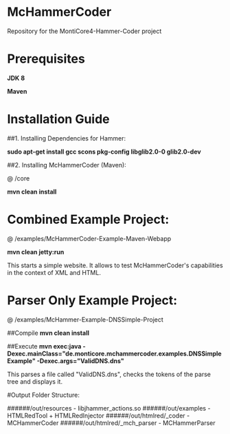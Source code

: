 # McHammerCoder
Repository for the MontiCore4-Hammer-Coder project

# Prerequisites

**JDK 8**
 
**Maven**

# Installation Guide

##1. Installing Dependencies for Hammer:

**sudo apt-get install gcc scons pkg-config libglib2.0-0 glib2.0-dev**

##2. Installing McHammerCoder (Maven):

@ /core

**mvn clean install**

# Combined Example Project:

@ /examples/McHammerCoder-Example-Maven-Webapp

**mvn clean jetty:run**

This starts a simple website. It allows to test McHammerCoder's capabilities in the context of XML and HTML.

# Parser Only Example Project:

@ /examples/McHammer-Example-DNSSimple-Project

##Compile
**mvn clean install**

##Execute
**mvn exec:java -Dexec.mainClass="de.monticore.mchammercoder.examples.DNSSimpleExample" -Dexec.args="ValidDNS.dns"**

This parses a file called "ValidDNS.dns", checks the tokens of the parse tree and displays it.

#Output Folder Structure:

######/out/resources - libjhammer_actions.so
######/out/examples - HTMLRedTool + HTMLRedInjector
######/out/htmlred/_coder - MCHammerCoder
######/out/htmlred/_mch_parser - MCHammerParser
